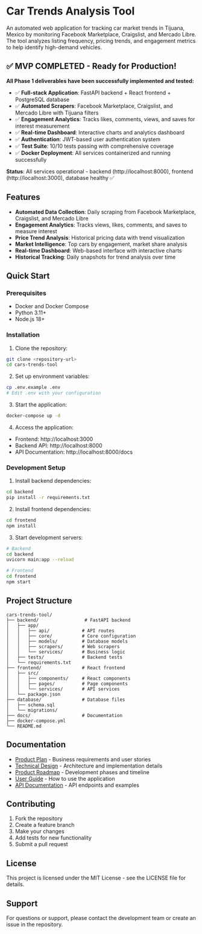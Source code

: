 # Car Trends Analysis Tool

An automated web application for tracking car market trends in Tijuana, Mexico by monitoring Facebook Marketplace, Craigslist, and Mercado Libre. The tool analyzes listing frequency, pricing trends, and engagement metrics to help identify high-demand vehicles.

## ✅ MVP COMPLETED - Ready for Production!

**All Phase 1 deliverables have been successfully implemented and tested:**

- ✅ **Full-stack Application**: FastAPI backend + React frontend + PostgreSQL database
- ✅ **Automated Scrapers**: Facebook Marketplace, Craigslist, and Mercado Libre with Tijuana filters
- ✅ **Engagement Analytics**: Tracks likes, comments, views, and saves for interest measurement
- ✅ **Real-time Dashboard**: Interactive charts and analytics dashboard
- ✅ **Authentication**: JWT-based user authentication system
- ✅ **Test Suite**: 10/10 tests passing with comprehensive coverage
- ✅ **Docker Deployment**: All services containerized and running successfully

**Status**: All services operational - backend (http://localhost:8000), frontend (http://localhost:3000), database healthy ✅

## Features

- **Automated Data Collection**: Daily scraping from Facebook Marketplace, Craigslist, and Mercado Libre
- **Engagement Analytics**: Tracks views, likes, comments, and saves to measure interest
- **Price Trend Analysis**: Historical pricing data with trend visualization
- **Market Intelligence**: Top cars by engagement, market share analysis
- **Real-time Dashboard**: Web-based interface with interactive charts
- **Historical Tracking**: Daily snapshots for trend analysis over time

## Quick Start

### Prerequisites
- Docker and Docker Compose
- Python 3.11+
- Node.js 18+

### Installation

1. Clone the repository:
```bash
git clone <repository-url>
cd cars-trends-tool
```

2. Set up environment variables:
```bash
cp .env.example .env
# Edit .env with your configuration
```

3. Start the application:
```bash
docker-compose up -d
```

4. Access the application:
- Frontend: http://localhost:3000
- Backend API: http://localhost:8000
- API Documentation: http://localhost:8000/docs

### Development Setup

1. Install backend dependencies:
```bash
cd backend
pip install -r requirements.txt
```

2. Install frontend dependencies:
```bash
cd frontend
npm install
```

3. Start development servers:
```bash
# Backend
cd backend
uvicorn main:app --reload

# Frontend
cd frontend
npm start
```

## Project Structure

```
cars-trends-tool/
├── backend/                 # FastAPI backend
│   ├── app/
│   │   ├── api/            # API routes
│   │   ├── core/           # Core configuration
│   │   ├── models/         # Database models
│   │   ├── scrapers/       # Web scrapers
│   │   └── services/       # Business logic
│   ├── tests/              # Backend tests
│   └── requirements.txt
├── frontend/               # React frontend
│   ├── src/
│   │   ├── components/     # React components
│   │   ├── pages/          # Page components
│   │   └── services/       # API services
│   └── package.json
├── database/               # Database files
│   ├── schema.sql
│   └── migrations/
├── docs/                   # Documentation
├── docker-compose.yml
└── README.md
```

## Documentation

- [Product Plan](docs/product_plan.md) - Business requirements and user stories
- [Technical Design](docs/technical_design.md) - Architecture and implementation details
- [Product Roadmap](docs/product_roadmap.md) - Development phases and timeline
- [User Guide](docs/user_guide.md) - How to use the application
- [API Documentation](docs/api_documentation.md) - API endpoints and examples

## Contributing

1. Fork the repository
2. Create a feature branch
3. Make your changes
4. Add tests for new functionality
5. Submit a pull request

## License

This project is licensed under the MIT License - see the LICENSE file for details.

## Support

For questions or support, please contact the development team or create an issue in the repository.
